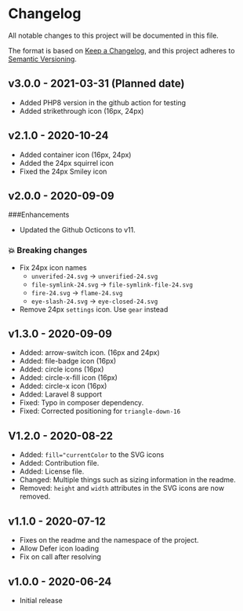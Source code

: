 # Changelog

All notable changes to this project will be documented in this file.

The format is based on [Keep a Changelog](https://keepachangelog.com), and this project adheres to [Semantic Versioning](https://semver.org).

## v3.0.0 - 2021-03-31 (Planned date)

- Added PHP8 version in the github action for testing
- Added strikethrough icon (16px, 24px)



## v2.1.0 - 2020-10-24

- Added container icon (16px, 24px)
- Added the 24px squirrel icon
- Fixed the 24px Smiley icon 


## v2.0.0 - 2020-09-09

###Enhancements

- Updated the Github Octicons to v11.

### 💥 Breaking changes

- Fix 24px icon names
  - `unverifed-24.svg` → `unverified-24.svg`
  - `file-symlink-24.svg` → `file-symlink-file-24.svg`
  - `fire-24.svg` → `flame-24.svg`
  - `eye-slash-24.svg` → `eye-closed-24.svg`
- Remove 24px `settings` icon. Use `gear` instead

## v1.3.0 - 2020-09-09

- Added: arrow-switch icon. (16px and 24px)
- Added: file-badge icon (16px)
- Added: circle icons (16px)
- Added: circle-x-fill icon (16px)
- Added: circle-x icon (16px)
- Added: Laravel 8 support
- Fixed: Typo in composer dependency.
- Fixed: Corrected positioning for `triangle-down-16`

## V1.2.0 - 2020-08-22

- Added: `fill="currentColor` to the SVG icons 
- Added: Contribution file.
- Added: License file.
- Changed: Multiple things such as sizing information in the readme.
- Removed: `height` and `width` attributes in the SVG icons are now removed. 

## v1.1.0 - 2020-07-12

- Fixes on the readme and the namespace of the project. 
- Allow Defer icon loading 
- Fix on call after resolving

## v1.0.0 - 2020-06-24

- Initial release

